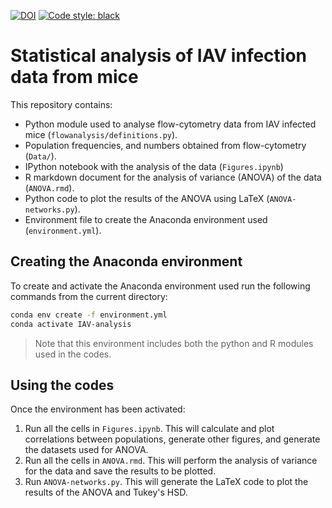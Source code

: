 [![DOI](https://zenodo.org/badge/472421449.svg)](https://zenodo.org/badge/latestdoi/472421449) [![Code style:
black](https://img.shields.io/badge/code%20style-black-000000.svg)](https://github.com/psf/black)
# Statistical analysis of IAV infection data from mice

This repository contains:
* Python module used to analyse flow-cytometry data from IAV infected mice (`flowanalysis/definitions.py`).
* Population frequencies, and numbers obtained from flow-cytometry (`Data/`).
* IPython notebook with the analysis of the data (`Figures.ipynb`)
* R markdown document for the analysis of variance (ANOVA) of the data (`ANOVA.rmd`).
* Python code to plot the results of the ANOVA using LaTeX (`ANOVA-networks.py`).
* Environment file to create the Anaconda environment used (`environment.yml`).

## Creating the Anaconda environment

To create and activate the Anaconda environment used run the following commands from the current directory:
```bash
conda env create -f environment.yml
conda activate IAV-analysis
```
> Note that this environment includes both the python and R modules used in the codes.

## Using the codes

Once the environment has been activated:
1. Run all the cells in `Figures.ipynb`. This will calculate and plot correlations between populations, generate other figures, and generate the datasets used for ANOVA.
2. Run all the cells in `ANOVA.rmd`. This will perform the analysis of variance for the data and save the results to be plotted.
3. Run `ANOVA-networks.py`. This will generate the LaTeX code to plot the results of the ANOVA and Tukey's HSD.

